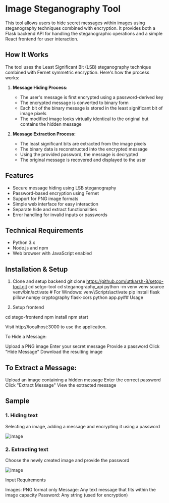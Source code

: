 # Image Steganography Tool

This tool allows users to hide secret messages within images using steganography techniques combined with encryption. It provides both a Flask backend API for handling the steganographic operations and a simple React frontend for user interaction.

## How It Works

The tool uses the Least Significant Bit (LSB) steganography technique combined with Fernet symmetric encryption. Here's how the process works:

1. **Message Hiding Process:**
   - The user's message is first encrypted using a password-derived key
   - The encrypted message is converted to binary form
   - Each bit of the binary message is stored in the least significant bit of image pixels
   - The modified image looks virtually identical to the original but contains the hidden message

2. **Message Extraction Process:**
   - The least significant bits are extracted from the image pixels
   - The binary data is reconstructed into the encrypted message
   - Using the provided password, the message is decrypted
   - The original message is recovered and displayed to the user

## Features

- Secure message hiding using LSB steganography
- Password-based encryption using Fernet
- Support for PNG image formats
- Simple web interface for easy interaction
- Separate hide and extract functionalities
- Error handling for invalid inputs or passwords

## Technical Requirements

- Python 3.x
- Node.js and npm
- Web browser with JavaScript enabled

## Installation & Setup

1. Clone and setup backend
git clone https://github.com/uttkarsh-8/setgo-tool.git
cd setgo-tool
cd steganography_api
python -m venv venv
source venv/bin/activate  # For Windows: venv\Scripts\activate
pip install flask pillow numpy cryptography flask-cors
python app.py## Usage

2. Setup frontend

cd stego-frontend
npm install
npm start

Visit http://localhost:3000 to use the application.

To Hide a Message:

Upload a PNG image
Enter your secret message
Provide a password
Click "Hide Message"
Download the resulting image


## To Extract a Message:

Upload an image containing a hidden message
Enter the correct password
Click "Extract Message"
View the extracted message




## Sample

 ### 1. Hiding text
  Selecting an image, adding a message and encrypting it using a password

![image](https://github.com/user-attachments/assets/b88e64e7-1c61-433a-a594-5d404d99cfeb)

 ### 2. Extracting text

 Choose the newly created image and provide the password

 ![image](https://github.com/user-attachments/assets/ee47dec3-ed38-4b57-b2e0-6141b43e1ed0)




Input Requirements

Images: PNG format only
Message: Any text message that fits within the image capacity
Password: Any string (used for encryption)
